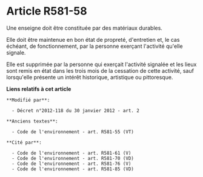 # Article R581-58

Une enseigne doit être constituée par des matériaux durables.

Elle doit être maintenue en bon état de propreté, d'entretien et, le cas échéant, de fonctionnement, par la personne exerçant
l'activité qu'elle signale.

Elle est supprimée par la personne qui exerçait l'activité signalée et les lieux sont remis en état dans les trois mois de la
cessation de cette activité, sauf lorsqu'elle présente un intérêt historique, artistique ou pittoresque.

**Liens relatifs à cet article**

	**Modifié par**:

	  - Décret n°2012-118 du 30 janvier 2012 - art. 2

	**Anciens textes**:

	  - Code de l'environnement - art. R581-55 (VT)

	**Cité par**:

	  - Code de l'environnement - art. R581-61 (V)
	  - Code de l'environnement - art. R581-70 (VD)
	  - Code de l'environnement - art. R581-76 (V)
	  - Code de l'environnement - art. R581-85 (VD)
